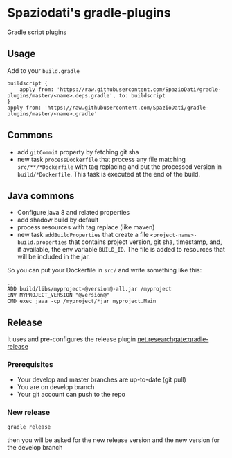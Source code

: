 # Spaziodati's gradle-plugins
Gradle script plugins

## Usage

Add to your `build.gradle`

```
buildscript {
    apply from: 'https://raw.githubusercontent.com/SpazioDati/gradle-plugins/master/<name>.deps.gradle', to: buildscript
}
apply from: 'https://raw.githubusercontent.com/SpazioDati/gradle-plugins/master/<name>.gradle'
```

## Commons
- add `gitCommit` property by fetching git sha
- new task `processDockerfile` that process any file matching
`src/**/*Dockerfile` with tag replacing and put the processed
version in `build/*Dockerfile`. This task is executed at the end of the build.


## Java commons

- Configure java 8 and related properties
- add shadow build by default
- process resources with tag replace (like maven)
- new task `addBuildProperties` that create a file
`<project-name>-build.properties` that contains project version, git sha,
timestamp, and, if available, the env variable `BUILD_ID`. The file is
added to resources that will be included in the jar.

So you can put your Dockerfile in `src/` and write something like this:

```
...
ADD build/libs/myproject-@version@-all.jar /myproject
ENV MYPROJECT_VERSION "@version@"
CMD exec java -cp /myproject/*jar myproject.Main
```

## Release

It uses and pre-configures the release plugin
[net.researchgate:gradle-release](https://github.com/researchgate/gradle-release)

### Prerequisites

  - Your develop and master branches are up-to-date (git pull)
  - You are on develop branch
  - Your git account can push to the repo

### New release

`gradle release`

then you will be asked for the new release version and the new version for the develop branch
